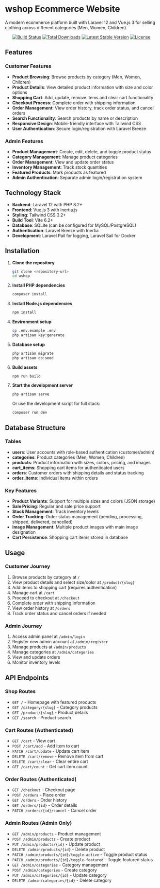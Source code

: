 
# wshop Ecommerce Website

A modern ecommerce platform built with Laravel 12 and Vue.js 3 for selling clothing across different categories (Men, Women, Children).

<p align="center">
<a href="https://github.com/laravel/framework/actions"><img src="https://github.com/laravel/framework/workflows/tests/badge.svg" alt="Build Status"></a>
<a href="https://packagist.org/packages/laravel/framework"><img src="https://img.shields.io/packagist/dt/laravel/framework" alt="Total Downloads"></a>
<a href="https://packagist.org/packages/laravel/framework"><img src="https://img.shields.io/packagist/v/laravel/framework" alt="Latest Stable Version"></a>
<a href="https://packagist.org/packages/laravel/framework"><img src="https://img.shields.io/packagist/l/laravel/framework" alt="License"></a>
</p>

## Features

### Customer Features
- **Product Browsing**: Browse products by category (Men, Women, Children)
- **Product Details**: View detailed product information with size and color options
- **Shopping Cart**: Add, update, remove items and clear cart functionality
- **Checkout Process**: Complete order with shipping information
- **Order Management**: View order history, track order status, and cancel orders
- **Search Functionality**: Search products by name or description
- **Responsive Design**: Mobile-friendly interface with Tailwind CSS
- **User Authentication**: Secure login/registration with Laravel Breeze

### Admin Features
- **Product Management**: Create, edit, delete, and toggle product status
- **Category Management**: Manage product categories
- **Order Management**: View and update order status
- **Inventory Management**: Track stock quantities
- **Featured Products**: Mark products as featured
- **Admin Authentication**: Separate admin login/registration system

## Technology Stack

- **Backend**: Laravel 12 with PHP 8.2+
- **Frontend**: Vue.js 3 with Inertia.js
- **Styling**: Tailwind CSS 3.2+
- **Build Tool**: Vite 6.2+
- **Database**: SQLite (can be configured for MySQL/PostgreSQL)
- **Authentication**: Laravel Breeze with Inertia
- **Development**: Laravel Pail for logging, Laravel Sail for Docker

## Installation

1. **Clone the repository**
   ```bash
   git clone <repository-url>
   cd wshop
   ```

2. **Install PHP dependencies**
   ```bash
   composer install
   ```

3. **Install Node.js dependencies**
   ```bash
   npm install
   ```

4. **Environment setup**
   ```bash
   cp .env.example .env
   php artisan key:generate
   ```

5. **Database setup**
   ```bash
   php artisan migrate
   php artisan db:seed
   ```

6. **Build assets**
   ```bash
   npm run build
   ```

7. **Start the development server**
   ```bash
   php artisan serve
   ```

   Or use the development script for full stack:
   ```bash
   composer run dev
   ```

## Database Structure

### Tables
- **users**: User accounts with role-based authentication (customer/admin)
- **categories**: Product categories (Men, Women, Children)
- **products**: Product information with sizes, colors, pricing, and images
- **cart_items**: Shopping cart items for authenticated users
- **orders**: Customer orders with shipping details and status tracking
- **order_items**: Individual items within orders

### Key Features
- **Product Variants**: Support for multiple sizes and colors (JSON storage)
- **Sale Pricing**: Regular and sale price support
- **Stock Management**: Track inventory levels
- **Order Tracking**: Order status management (pending, processing, shipped, delivered, cancelled)
- **Image Management**: Multiple product images with main image designation
- **Cart Persistence**: Shopping cart items stored in database

## Usage

### Customer Journey
1. Browse products by category at `/`
2. View product details and select size/color at `/product/{slug}`
3. Add items to shopping cart (requires authentication)
4. Manage cart at `/cart`
5. Proceed to checkout at `/checkout`
6. Complete order with shipping information
7. View order history at `/orders`
8. Track order status and cancel orders if needed

### Admin Journey
1. Access admin panel at `/admin/login`
2. Register new admin account at `/admin/register`
3. Manage products at `/admin/products`
4. Manage categories at `/admin/categories`
5. View and update orders
6. Monitor inventory levels

## API Endpoints

### Shop Routes
- `GET /` - Homepage with featured products
- `GET /category/{slug}` - Category products
- `GET /product/{slug}` - Product details
- `GET /search` - Product search

### Cart Routes (Authenticated)
- `GET /cart` - View cart
- `POST /cart/add` - Add item to cart
- `PATCH /cart/update` - Update cart item
- `DELETE /cart/remove` - Remove item from cart
- `DELETE /cart/clear` - Clear entire cart
- `GET /cart/count` - Get cart item count

### Order Routes (Authenticated)
- `GET /checkout` - Checkout page
- `POST /orders` - Place order
- `GET /orders` - Order history
- `GET /orders/{id}` - Order details
- `PATCH /orders/{id}/cancel` - Cancel order

### Admin Routes (Admin Only)
- `GET /admin/products` - Product management
- `POST /admin/products` - Create product
- `PUT /admin/products/{id}` - Update product
- `DELETE /admin/products/{id}` - Delete product
- `PATCH /admin/products/{id}/toggle-active` - Toggle product status
- `PATCH /admin/products/{id}/toggle-featured` - Toggle featured status
- `GET /admin/categories` - Category management
- `POST /admin/categories` - Create category
- `PUT /admin/categories/{id}` - Update category
- `DELETE /admin/categories/{id}` - Delete category
